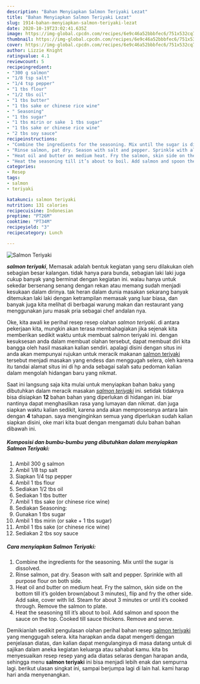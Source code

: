 ```yaml
---
description: "Bahan Menyiapkan Salmon Teriyaki Lezat"
title: "Bahan Menyiapkan Salmon Teriyaki Lezat"
slug: 1914-bahan-menyiapkan-salmon-teriyaki-lezat
date: 2020-10-19T23:02:41.635Z
image: https://img-global.cpcdn.com/recipes/6e9c46a52bbbfec6/751x532cq70/salmon-teriyaki-foto-resep-utama.jpg
thumbnail: https://img-global.cpcdn.com/recipes/6e9c46a52bbbfec6/751x532cq70/salmon-teriyaki-foto-resep-utama.jpg
cover: https://img-global.cpcdn.com/recipes/6e9c46a52bbbfec6/751x532cq70/salmon-teriyaki-foto-resep-utama.jpg
author: Lizzie Knight
ratingvalue: 4.1
reviewcount: 5
recipeingredient:
- "300 g salmon"
- "1/8 tsp salt"
- "1/4 tsp pepper"
- "1 tbs flour"
- "1/2 tbs oil"
- "1 tbs butter"
- "1 tbs sake or chinese rice wine"
- " Seasoning"
- "1 tbs sugar"
- "1 tbs mirin or sake  1 tbs sugar"
- "1 tbs sake or chinese rice wine"
- "2 tbs soy sauce"
recipeinstructions:
- "Combine the ingredients for the seasoning. Mix until the sugar is dissolved."
- "Rinse salmon, pat dry. Season with salt and pepper. Sprinkle with all purpose flour on both side."
- "Heat oil and butter on medium heat. Fry the salmon, skin side on the bottom till it’s golden brown(about 3 minutes), flip and fry the other side. Add sake, cover with lid. Steam for about 3 minutes or until it’s cooked through. Remove the salmon to plate."
- "Heat the seasoning till it’s about to boil. Add salmon and spoon the sauce on the top. Cooked till sauce thickens. Remove and serve."
categories:
- Resep
tags:
- salmon
- teriyaki

katakunci: salmon teriyaki 
nutrition: 131 calories
recipecuisine: Indonesian
preptime: "PT26M"
cooktime: "PT34M"
recipeyield: "3"
recipecategory: Lunch

---
```



![Salmon Teriyaki](https://img-global.cpcdn.com/recipes/6e9c46a52bbbfec6/751x532cq70/salmon-teriyaki-foto-resep-utama.jpg)

<b><i>salmon teriyaki</i></b>, Memasak adalah bentuk kegiatan yang seru dilakukan oleh sebagian besar kalangan. tidak hanya para bunda, sebagian laki laki juga cukup banyak yang berminat dengan kegiatan ini. walau hanya untuk sekedar bersenang senang dengan rekan atau memang sudah menjadi kesukaan dalam dirinya. tak heran dalam dunia masakan sekarang banyak ditemukan laki laki dengan ketrampilan memasak yang luar biasa, dan banyak juga kita melihat di berbagai warung makan dan restaurant yang menggunakan juru masak pria sebagai chef andalan nya.

Oke, kita awali ke perihal resep resep olahan <i>salmon teriyaki</i>. di antara pekerjaan kita, mungkin akan terasa membahagiakan jika sejenak kita memberikan sedikit waktu untuk membuat salmon teriyaki ini. dengan kesuksesan anda dalam membuat olahan tersebut, dapat membuat diri kita bangga oleh hasil masakan kalian sendiri. apalagi disini dengan situs ini anda akan mempunyai rujukan untuk meracik makanan <u>salmon teriyaki</u> tersebut menjadi masakan yang endess dan menggugah selera, oleh karena itu tandai alamat situs ini di hp anda sebagai salah satu pedoman kalian dalam mengolah hidangan baru yang nikmat.




Saat ini langsung saja kita mulai untuk menyiapkan bahan baku yang dibutuhkan dalam meracik masakan <u><i>salmon teriyaki</i></u> ini. setidak tidaknya bisa disiapkan <b>12</b> bahan bahan yang diperlukan di hidangan ini. biar nantinya dapat menghasilkan rasa yang lumayan dan nikmat. dan juga siapkan waktu kalian sedikit, karena anda akan memprosesnya antara lain dengan <b>4</b> tahapan. saya menginginkan semua yang diperlukan sudah kalian siapkan disini, oke mari kita buat dengan mengamati dulu bahan bahan dibawah ini.

<!--inarticleads1-->

##### Komposisi dan bumbu-bumbu yang dibutuhkan dalam menyiapkan Salmon Teriyaki:

1. Ambil 300 g salmon
1. Ambil 1/8 tsp salt
1. Siapkan 1/4 tsp pepper
1. Ambil 1 tbs flour
1. Sediakan 1/2 tbs oil
1. Sediakan 1 tbs butter
1. Ambil 1 tbs sake (or chinese rice wine)
1. Sediakan  Seasoning:
1. Gunakan 1 tbs sugar
1. Ambil 1 tbs mirin (or sake + 1 tbs sugar)
1. Ambil 1 tbs sake (or chinese rice wine)
1. Sediakan 2 tbs soy sauce




<!--inarticleads2-->

##### Cara menyiapkan Salmon Teriyaki:

1. Combine the ingredients for the seasoning. Mix until the sugar is dissolved.
1. Rinse salmon, pat dry. Season with salt and pepper. Sprinkle with all purpose flour on both side.
1. Heat oil and butter on medium heat. Fry the salmon, skin side on the bottom till it’s golden brown(about 3 minutes), flip and fry the other side. Add sake, cover with lid. Steam for about 3 minutes or until it’s cooked through. Remove the salmon to plate.
1. Heat the seasoning till it’s about to boil. Add salmon and spoon the sauce on the top. Cooked till sauce thickens. Remove and serve.




Demikianlah sedikit pengulasan olahan perihal bahan resep <u>salmon teriyaki</u> yang menggugah selera. kita harapkan anda dapat mengerti dengan penjelasan diatas, dan kalian dapat mengulanginya di masa datang untuk di sajikan dalam aneka kegiatan keluarga atau sahabat kamu. kita bs menyesuaikan resep resep yang ada diatas selaras dengan harapan anda, sehingga menu <b>salmon teriyaki</b> ini bisa menjadi lebih enak dan sempurna lagi. berikut ulasan singkat ini, sampai berjumpa lagi di lain hal. kami harap hari anda menyenangkan.
